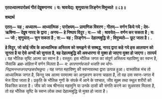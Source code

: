 **एतदध्यात्मपारोक्ष्यं गीतं देवॢषणानघ ।** **य: श्रावयेद्य: शृणुयात्स लिङ्गेन विमुच्यते ॥ ८३॥** 

**शब्दार्थ** 

**एतत्—** **यह** **; अध्यात्म—** **आध्यात्मिक** **; पारोक्ष्यम्—** **प्रामाणिक विवरण** **; गीतम्—** **वर्णन किये गये** **; देव-ऋषिणा—** **देवॢष नारद** **के द्वारा** **; अनघ—** **हे निष्पाप विदुर** **; य:—** **जो** **; श्रावयेत्—** **वर्णन कर सकता है** **; य:—** **जो** **; शृणुयात्—** **सुन सकता है** **; स:—** **वह** **;** **लिङ्गेन—** **देहात्मबुद्धि से** **; विमुच्यते—** **छूट जाता है।** **.** 

**हे विदुर, जो कोई जीव के आध्यात्मिक अस्तित्व को समझने से सश्बद्ध, नारद द्वारा कहे** **गये इस आलयान को सुनता है या ऐसे अन्यों को सुनाता है, वह देहात्मबुद्धि की अवधारणा से** **मुक्त हो जाएगा मुक्त हो जाएगा।** **तात्पर्य :** यह भौतिक सृष्टि आत्मा का स्वप्न है। वस्तुत: इस भौतिक जगत का संपूर्ण अस्तित्व महाविष्णु का स्वप्न है, जैसाकि *ब्रह्म-संहिता* में वर्णन मिलता है— *य: कारणार्णवजले भजति स्म योग-* *निद्रामनन्तजगदण्डसरोमकूप:।* यह जगत महाविष्णु की स्वप्नावस्था द्वारा उत्पन्न हुआ। वास्तविक मंच तो आध्यात्मिक जगत है, किन्तु जब आत्मा परमात्मा का अनुकरण करना चाहता है, तो वह उस स्वप्न-जगत में भेज दिया जाता है। प्रकृति के भौतिक गुणों के संपर्क में आने के पश्चात, जीव सूक्ष्म तथा स्थूल शरीरों को विकसित करता है। जीव को जब श्रीनारद महामुनि या उनके दासों की संगति करने का सुअवसर मिलता है, तो वह भौतिक सृष्टि के स्वप्न लोक तथा देहात्मबुद्धि से मुक्त हो जाता है।  